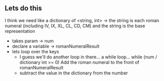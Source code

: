 ## Lets do this

I think we need like a dictionary of <string, int> -> the string is each roman numeral (including IV, IX, XL, CL, CD, CM) and the string is the base representation
* takes param -> num
* declare a variable -> romanNumeralResult
* lets loop over the keys
    * I guess we'll do another loop in there... a while loop... while (num / dictionary int >= 0) Add the roman numeral to the front of romanNumeralResult
    * subtract the value in the dictionary from the number